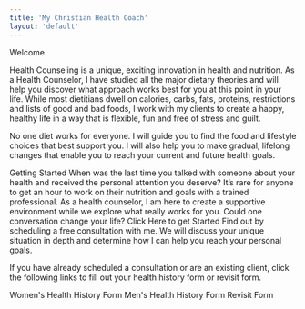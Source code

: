 ```yaml
---
title: 'My Christian Health Coach'
layout: 'default'
---
```

Welcome 

Health Counseling is a unique, exciting innovation in health and nutrition. As a Health Counselor, I have studied all the major dietary theories and will help you discover what approach works best for you at this point in your life. While most dietitians dwell on calories, carbs, fats, proteins, restrictions and lists of good and bad foods, I work with my clients to create a happy, healthy life in a way that is flexible, fun and free of stress and guilt. 

No one diet works for everyone. 
I will guide you to find the food and lifestyle choices that best support you. I will also help you to make gradual, lifelong changes that enable you to reach your current and future health goals.

Getting Started 
When was the last time you talked with someone about your health and received the personal attention you deserve? It’s rare for anyone to get an hour to work on their nutrition and goals with a trained professional. As a health counselor, I am here to create a supportive environment while we explore what really works for you. Could one conversation change your life?
Click Here to get Started Find out by scheduling a free consultation with me. We will discuss your unique situation in depth and determine how I can help you reach your personal goals.

If you have already scheduled a consultation or are an existing client, click the following links to fill out your health history form or revisit form. 

Women's Health History Form 
Men's Health History Form 
Revisit Form